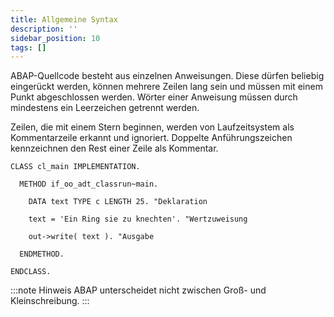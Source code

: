 ```yaml
---
title: Allgemeine Syntax
description: ''
sidebar_position: 10
tags: []
---
```


ABAP-Quellcode besteht aus einzelnen Anweisungen. Diese dürfen beliebig eingerückt werden, können mehrere Zeilen lang sein und müssen mit einem Punkt abgeschlossen werden. Wörter einer Anweisung müssen durch mindestens ein Leerzeichen getrennt werden.

Zeilen, die mit einem Stern beginnen, werden von Laufzeitsystem als Kommentarzeile erkannt und ignoriert. Doppelte Anführungszeichen kennzeichnen den Rest einer Zeile als Kommentar.

```abap title="cl_main.java" showLineNumbers
CLASS cl_main IMPLEMENTATION.

  METHOD if_oo_adt_classrun~main.

    DATA text TYPE c LENGTH 25. "Deklaration

    text = 'Ein Ring sie zu knechten'. "Wertzuweisung

    out->write( text ). "Ausgabe

  ENDMETHOD.

ENDCLASS.
```

:::note Hinweis
ABAP unterscheidet nicht zwischen Groß- und Kleinschreibung.
:::

